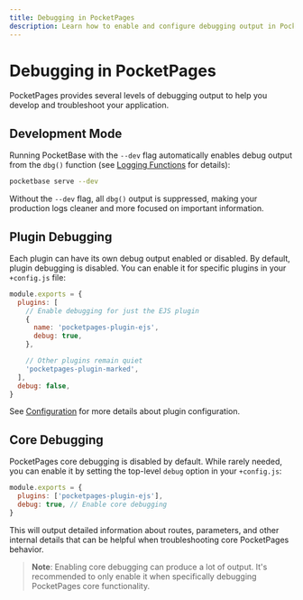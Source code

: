 ```yaml
---
title: Debugging in PocketPages
description: Learn how to enable and configure debugging output in PocketPages applications.
---
```


# Debugging in PocketPages

PocketPages provides several levels of debugging output to help you develop and troubleshoot your application.

## Development Mode

Running PocketBase with the `--dev` flag automatically enables debug output from the `dbg()` function (see [Logging Functions](/docs/global-api/log) for details):

```bash
pocketbase serve --dev
```

Without the `--dev` flag, all `dbg()` output is suppressed, making your production logs cleaner and more focused on important information.

## Plugin Debugging

Each plugin can have its own debug output enabled or disabled. By default, plugin debugging is disabled. You can enable it for specific plugins in your `+config.js` file:

```javascript
module.exports = {
  plugins: [
    // Enable debugging for just the EJS plugin
    {
      name: 'pocketpages-plugin-ejs',
      debug: true,
    },

    // Other plugins remain quiet
    'pocketpages-plugin-marked',
  ],
  debug: false,
}
```

See [Configuration](/docs/config) for more details about plugin configuration.

## Core Debugging

PocketPages core debugging is disabled by default. While rarely needed, you can enable it by setting the top-level `debug` option in your `+config.js`:

```javascript
module.exports = {
  plugins: ['pocketpages-plugin-ejs'],
  debug: true, // Enable core debugging
}
```

This will output detailed information about routes, parameters, and other internal details that can be helpful when troubleshooting core PocketPages behavior.

> **Note**: Enabling core debugging can produce a lot of output. It's recommended to only enable it when specifically debugging PocketPages core functionality.

